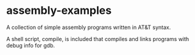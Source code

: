 # assembly-examples

A collection of simple assembly programs written in AT&T syntax.

A shell script, compile, is included that compiles and links programs with debug info for gdb. 
